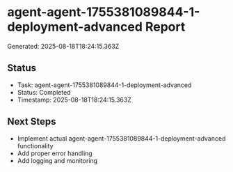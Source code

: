 # agent-agent-1755381089844-1-deployment-advanced Report

Generated: 2025-08-18T18:24:15.363Z

## Status
- Task: agent-agent-1755381089844-1-deployment-advanced
- Status: Completed
- Timestamp: 2025-08-18T18:24:15.363Z

## Next Steps
- Implement actual agent-agent-1755381089844-1-deployment-advanced functionality
- Add proper error handling
- Add logging and monitoring

